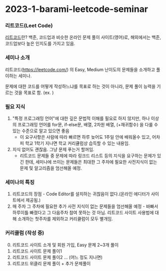 # 2023-1-barami-leetcode-seminar


### 리트코드(Leet Code)
[리트코드](https://leetcode.com/)란? 백준, 코드업과 비슷한 온라인 문제 풀이 사이트(영어)로, 해외에서는 백준, 코드업보다 높은 인지도를 가지고 있음. 

### 세미나 소개

리트코드(https://leetcode.com/) 의 Easy, Medium 난이도의 문제들을 소개하고 풀이하는 세미나.

문제에 대한 코드를 어떻게 작성하느냐를 목표로 하는 것이 아니라, 문제 풀이 능력을 기르는 것을 목표로 함. 
(ex. )


### 필요 지식 
1. "특정 프로그래밍 언어"에 대한 깊은 문법적 이해를 필요로 하지 않지만, 하나 이상의 프로그래밍 언어를 for문, if-else문, 배열, 2차원 배열, (+재귀함수) 을 다룰 수 있는 수준으로 알고 있으면 좋음
    - 이 요구사항은 사람에 따라 빠르면 하루 늦어도 1주일 안에 배워올수 있고, 어차피 학교 1학기 지나면 학교 커리큘럼상 습득할 수 있는 내용임.
2. 지식 없어도 괜찮음. 그냥 문제 푸는거 할꺼임.
    - 리트코드 문제들 중 문제에 따라 링크드 리스트 등의 지식을 요구하는 문제가 있긴 한데, 세미나에 쓰이는 문제들은 최대한 그 주차에 필요한 사전지식이 없는 문제 및 알고리즘을 엄선해올 예정. 

    
### 세미나의 특징
1. 리트코드의 장점 - Code Editor를 설치하는 귀찮음이 없다.(온라인 에디터가 사이트에서 제공됨.)
2. 매 주차 그 주차에 필요한 추가 사전 지식이 없는 문제들을 엄선해올 예정 - 바빠서 하루이틀 빠졌다고 그 다음주차 참여 못하는 것 아님. 리트코드 사이트 사용법에 대해 소개하는 첫주차를 제외하고 커리큘럼이 모두 별개임. 

### 커리큘럼 (작성 중) 

0. 리트코드 사이트 소개 및 회원 가입, Easy 문제 2~3개 풀이 
1. 리트코드 사이트 문제 풀이1
2. 리트코드 사이트 문제 풀이2 
...
(어느 정도 지나면) 
3. 리트코드 위클리 문제 풀이 + 추가 문제풀이 
